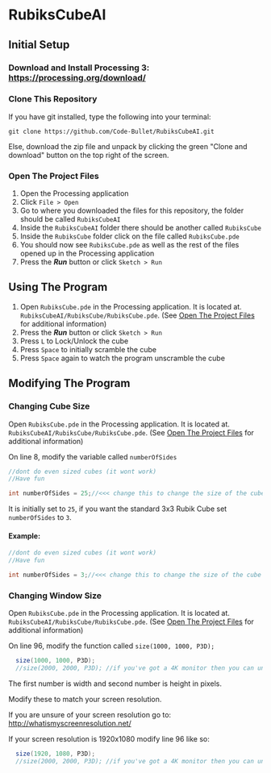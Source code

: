 # RubiksCubeAI
## Initial Setup
### Download and Install Processing 3: https://processing.org/download/

### Clone This Repository

If you have git installed, type the following into your terminal:

```
git clone https://github.com/Code-Bullet/RubiksCubeAI.git
```

Else, download the zip file and unpack by clicking the green "Clone and download" button on the top right of the screen.

### Open The Project Files
1. Open the Processing application
2. Click `File > Open`
3. Go to where you downloaded the files for this repository, the folder should be called `RubiksCubeAI`
4. Inside the `RubiksCubeAI` folder there should be another called `RubiksCube`
5. Inside the `RubiksCube` folder click on the file called `RubiksCube.pde`
6. You should now see `RubiksCube.pde` as well as the rest of the files opened up in the Processing application
7. Press the ***Run*** button or click `Sketch > Run`

## Using The Program
1. Open `RubiksCube.pde` in the Processing application. It is located at. `RubiksCubeAI/RubiksCube/RubiksCube.pde`. (See [Open The Project Files](#open-the-project-files) for additional information)
2. Press the ***Run*** button or click `Sketch > Run`
3. Press `L` to Lock/Unlock the cube
4. Press `Space` to initially scramble the cube
5. Press `Space` again to watch the program unscramble the cube

## Modifying The Program

### Changing Cube Size
Open `RubiksCube.pde` in the Processing application. It is located at. `RubiksCubeAI/RubiksCube/RubiksCube.pde`. (See [Open The Project Files](#open-the-project-files) for additional information)

On line 8, modify the variable called `numberOfSides`

``` java
//dont do even sized cubes (it wont work)
//Have fun

int numberOfSides = 25;//<<< change this to change the size of the cube
```

It is initially set to `25`, if you want the standard 3x3 Rubik Cube set `numberOfSides` to `3`.

#### Example:

``` java
//dont do even sized cubes (it wont work)
//Have fun

int numberOfSides = 3;//<<< change this to change the size of the cube
```

### Changing Window Size
Open `RubiksCube.pde` in the Processing application. It is located at. `RubiksCubeAI/RubiksCube/RubiksCube.pde`. (See [Open The Project Files](#open-the-project-files) for additional information)

On line 96, modify the function called `size(1000, 1000, P3D);`

``` java
  size(1000, 1000, P3D);
  //size(2000, 2000, P3D); //if you've got a 4K monitor then you can uncomment this out to have a bigger window, also make sure to comment out the line before
```

The first number is width and second number is height in pixels.

Modify these to match your screen resolution.

If you are unsure of your screen resolution go to: http://whatismyscreenresolution.net/

If your screen resolution is 1920x1080 modify line 96 like so:

``` java
  size(1920, 1080, P3D);
  //size(2000, 2000, P3D); //if you've got a 4K monitor then you can uncomment this out to have a bigger window, also make sure to comment out the line before
```

